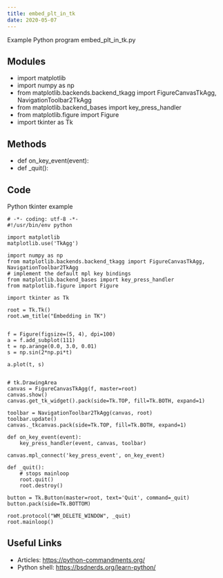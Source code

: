 ```yaml
---
title: embed_plt_in_tk
date: 2020-05-07
---
```

Example Python program embed_plt_in_tk.py

## Modules

* import matplotlib
* import numpy as np
* from matplotlib.backends.backend_tkagg import FigureCanvasTkAgg, NavigationToolbar2TkAgg
* from matplotlib.backend_bases import key_press_handler
* from matplotlib.figure import Figure
* import tkinter as Tk

## Methods

* def on_key_event(event):
* def _quit():

## Code

Python tkinter example

    # -*- coding: utf-8 -*-
    #!/usr/bin/env python
    
    import matplotlib
    matplotlib.use('TkAgg')
    
    import numpy as np
    from matplotlib.backends.backend_tkagg import FigureCanvasTkAgg, NavigationToolbar2TkAgg
    # implement the default mpl key bindings
    from matplotlib.backend_bases import key_press_handler
    from matplotlib.figure import Figure
    
    import tkinter as Tk
    
    root = Tk.Tk()
    root.wm_title("Embedding in TK")
    
    
    f = Figure(figsize=(5, 4), dpi=100)
    a = f.add_subplot(111)
    t = np.arange(0.0, 3.0, 0.01)
    s = np.sin(2*np.pi*t)
    
    a.plot(t, s)
    
    
    # tk.DrawingArea
    canvas = FigureCanvasTkAgg(f, master=root)
    canvas.show()
    canvas.get_tk_widget().pack(side=Tk.TOP, fill=Tk.BOTH, expand=1)
    
    toolbar = NavigationToolbar2TkAgg(canvas, root)
    toolbar.update()
    canvas._tkcanvas.pack(side=Tk.TOP, fill=Tk.BOTH, expand=1)
    
    def on_key_event(event):
        key_press_handler(event, canvas, toolbar)
    
    canvas.mpl_connect('key_press_event', on_key_event)
    
    def _quit():
        # stops mainloop
        root.quit()     
        root.destroy()
    
    button = Tk.Button(master=root, text='Quit', command=_quit)
    button.pack(side=Tk.BOTTOM)
    
    root.protocol("WM_DELETE_WINDOW", _quit)
    root.mainloop()
    

## Useful Links

- Articles: https://python-commandments.org/
- Python shell: https://bsdnerds.org/learn-python/
